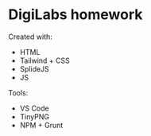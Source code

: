 # DigiLabs homework

Created with:

- HTML
- Tailwind + CSS
- SplideJS
- JS

Tools:

- VS Code
- TinyPNG
- NPM + Grunt

